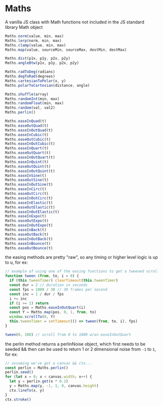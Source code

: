 # Maths

A vanilla JS class with Math functions not included in the JS standard library Math object

```js
Maths.norm(value, min, max)
Maths.lerp(norm, min, max)
Maths.clamp(value, min, max)
Maths.map(value, sourceMin, sourceMax, destMin, destMax)

Maths.dist(p1x, p1y, p2x, p2y)
Maths.angleBtw(p1x, p1y, p2x, p2y)

Maths.radToDeg(radians)
Maths.degToRad(degrees)
Maths.cartesianToPolar(x, y)
Maths.polarToCartesian(distance, angle)

Maths.shuffle(array)
Maths.randomInt(min, max)
Maths.randomFloat(min, max)
Maths.random(val, val2)
Maths.perlin()

Maths.easeInQuad(t)
Maths.easeOutQuad(t)
Maths.easeInOutQuad(t)
Maths.easeInCubic(t)
Maths.easeOutCubic(t)
Maths.easeInOutCubic(t)
Maths.easeInQuart(t)
Maths.easeOutQuart(t)
Maths.easeInOutQuart(t)
Maths.easeInQuint(t)
Maths.easeOutQuint(t)
Maths.easeInOutQuint(t)
Maths.easeInSine(t)
Maths.easeOutSine(t)
Maths.easeInOutSine(t)
Maths.easeInCirc(t)
Maths.easeOutCirc(t)
Maths.easeInOutCirc(t)
Maths.easeInElastic(t)
Maths.easeOutElastic(t)
Maths.easeInOutElastic(t)
Maths.easeInExpo(t)
Maths.easeOutExpo(t)
Maths.easeInOutExpo(t)
Maths.easeInBack(t)
Maths.easeOutBack(t)
Maths.easeInOutBack(t)
Maths.easeInBounce(t)
Maths.easeOutBounce(t)
```

the easing methods are pretty "raw", so any timing or higher level logic is up to u, for ex:
```js
// example of using one of the easing functions to get a tweened scrolling effect
function tween (from, to, i = 0) {
  if (this.tweenTimer) clearTimeout(this.tweenTimer)
  const dur = 2 // duration in seconds
  const fps = 1000 / 30 // 30 frames per second
  const inc = 1 / dur / fps
  i += inc
  if (i >= 1) return
  const pos = Maths.easeInOutQuart(i)
  const Y = Maths.map(pos, 0, 1, from, to)
  window.scrollTo(0, Y)
  this.tweenTimer = setTimeout(() => tween(from, to, i), fps)
}

tween(0, 100) // scroll from 0 to 1000 w/an easeInOutQuart
```

the perlin method returns a perlinNoise object, which first needs to be seeded && then can be used to return 1 or 2 dimensional noise from `-1` to `1`, for ex:
```js
// assuming we've got a canvas && ctx...
const perlin = Maths.perlin()
perlin.seed()
for (let x = 0; x < canvas.width; x++) {
  let y = perlin.get(x * 0.1)
  y = Maths.map(y, -1, 1, 0, canvas.height)
  ctx.lineTo(x, y)
}
ctx.stroke()
```
